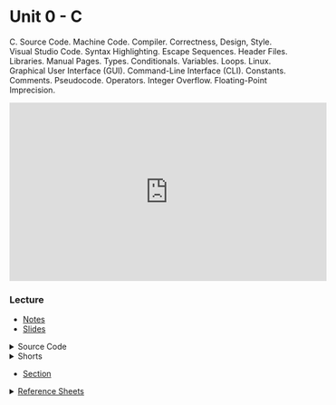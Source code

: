 # Unit 0 - C

C. Source Code. Machine Code. Compiler. Correctness, Design, Style. Visual Studio Code. Syntax Highlighting. Escape Sequences. Header Files. Libraries. Manual Pages. Types. Conditionals. Variables. Loops. Linux. Graphical User Interface (GUI). Command-Line Interface (CLI). Constants. Comments. Pseudocode. Operators. Integer Overflow. Floating-Point Imprecision.

<iframe width="560" height="315" src="https://www.youtube.com/embed/ywg7cW0Txs4" title="YouTube video player" frameborder="0" allow="accelerometer; autoplay; clipboard-write; encrypted-media; gyroscope; picture-in-picture; web-share" allowfullscreen></iframe>

  ### Lecture

  - [Notes](https://cs50.harvard.edu/ap/2024/curriculum/x/notes/1/)
  - [Slides](https://docs.google.com/presentation/d/1gTpAaUbeu30YuvMu4rHEVTG6S9M3UeLyoEiWkqoGiJA/edit?usp=sharing)


  <details>
    <summary>Source Code</summary>
    <ul>
      <li><a href="https://cdn.cs50.net/2022/fall/lectures/1/src1/">Index</a></li>
      <li><a href="https://cdn.cs50.net/2022/fall/lectures/1/src1.pdf">PDF</a></li>
      <li><a href="https://cdn.cs50.net/2022/fall/lectures/1/src1.zip">Zip</a></li>
    </ul>
  </details>

<details>  
  <summary>Shorts</summary>
  <ul>
    <li><a href="https://www.youtube.com/embed/q6K8KMqt8wQ">Data Types</a></li>
    <li><a href="https://www.youtube.com/embed/7apBtlEkJzk?rel=0">Operators</a></li>
    <li><a href="https://www.youtube.com/embed/FqUeHzvci10?rel=0">Conditional Statements</a></li>
    <li><a href="https://www.youtube.com/embed/QOvo-xFL9II?rel=0">Loops</a></li>
    <li><a href="https://www.youtube.com/embed/lnYKOnz9ln8?rel=0">Command Line</a></li>
  </ul>
</details>

- [Section](https://cs50.harvard.edu/ap/2024/curriculum/x/sections/1/)

<details>  
  <summary><a href="\apcsp\assets\pdfs\ch1-ref-sheets.pdf">Reference Sheets</a></summary>
  <ul>
    <li><a href="\apcsp\assets\pdfs\syntax.pdf">Syntax</a></li>
    <li><a href="\apcsp\assets\pdfs\variables.pdf">Variables</a></li>
    <li><a href="\apcsp\assets\pdfs\data_types.pdf">Data Types</a></li>
    <li><a href="\apcsp\assets\pdfs\operators.pdf">Operators</a></li>
    <li><a href="\apcsp\assets\pdfs\boolean_expressions.pdf">Boolean Expressions</a></li>
    <li><a href="\apcsp\assets\pdfs\loops.pdf">Loops</a></li>
    <li><a href="\apcsp\assets\pdfs\functions.pdf">Functions</a></li>
    <li><a href="\apcsp\assets\pdfs\libraries.pdf">Libraries</a></li>
    <li><a href="\apcsp\assets\pdfs\principles_of_good_design.pdf">Principles of Good Design</a></li>
  </ul>
</details>

<!-- ### Labs, Practice, and Problems

- [Lab 1](\apcsp\psets\population)
- [Practice Problems](https://cs50.harvard.edu/ap/2023/problems/1/)
- Problem Sets:
  1. Submit one of:
    - [this version of Mario](https://cs50.harvard.edu/ap/2023/curriculum/x/psets/1/mario/less/) if feeling less comfortable
    - [this version of Mario](https://cs50.harvard.edu/ap/2023/curriculum/x/psets/1/mario/more/) if feeling more comfortable
  1. Submit one of:
    - [Cash](https://cs50.harvard.edu/ap/2023/curriculum/x/psets/1/cash/) if feeling less comfortable
    - [Credit](https://cs50.harvard.edu/ap/2023/curriculum/x/psets/1/credit/) if feeling more comfortable

    *If you submit both versions of Mario, I’ll record the higher of your two scores. If you submit both Cash and Credit, I’ll record the higher of your two scores.*
   
### Advice

- Try out any of the programs from class via the source code above
- If you see any errors when compiling your code with `make`, focus first on fixing the **very first** error you see, scrolling up as needed. If unsure what it means, try asking `help50` for help. For instance, if trying to compile `hello`, and 
```
make hello
```
is yielding errors, try running
```
help50 make hello
```
instead! -->